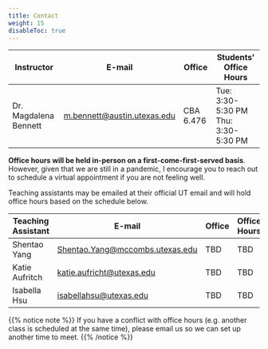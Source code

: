 ```yaml
---
title: Contact
weight: 15
disableToc: true
---
```


| Instructor | E-mail   | Office   | Students' Office Hours |
|------------|----------|----------|--------------|
| Dr. Magdalena Bennett   | <a href="mailto:m.bennett@austin.utexas.edu">m.bennett@austin.utexas.edu</a>   | CBA 6.476   | Tue: 3:30-5:30 PM <br /> Thu: 3:30-5:30 PM|

**Office hours will be held in-person on a first-come-first-served basis**. However, given that we are still in a pandemic, I encourage you to reach out to schedule a virtual appointment if you are not feeling well. 

Teaching assistants may be emailed at their official UT email and will hold office hours based on the schedule below.

| Teaching Assistant | E-mail   | Office   | Office Hours |
|------------|----------|----------|--------------|
| Shentao Yang  | <a href="Shentao.Yang@mccombs.utexas.edu">Shentao.Yang@mccombs.utexas.edu</a>   |   TBD | TBD |
| Katie Aufritch  | <a href="katie.aufricht@utexas.edu">katie.aufricht@utexas.edu</a>   |   TBD | TBD |
| Isabella Hsu  | <a href="isabellahsu@utexas.edu">isabellahsu@utexas.edu</a>   |   TBD | TBD |

{{% notice note %}}
If you have a conflict with office hours (e.g. another class is scheduled at the same time), please email us so we can set up another time to meet.
{{% /notice %}}